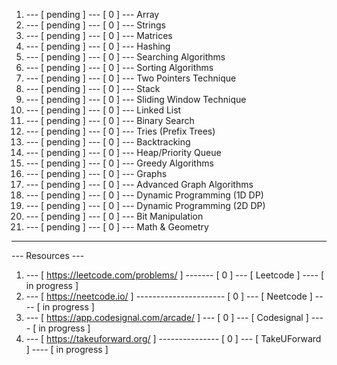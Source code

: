 1.  --- [   pending   ] --- [ 0 ] --- Array
2.  --- [   pending   ] --- [ 0 ] --- Strings
3.  --- [   pending   ] --- [ 0 ] --- Matrices
4.  --- [   pending   ] --- [ 0 ] --- Hashing
5.  --- [   pending   ] --- [ 0 ] --- Searching Algorithms
6.  --- [   pending   ] --- [ 0 ] --- Sorting Algorithms
7.  --- [   pending   ] --- [ 0 ] --- Two Pointers Technique
8.  --- [   pending   ] --- [ 0 ] --- Stack
9.  --- [   pending   ] --- [ 0 ] --- Sliding Window Technique
10. --- [   pending   ] --- [ 0 ] --- Linked List
11. --- [   pending   ] --- [ 0 ] --- Binary Search
12. --- [   pending   ] --- [ 0 ] --- Tries (Prefix Trees)
13. --- [   pending   ] --- [ 0 ] --- Backtracking
14. --- [   pending   ] --- [ 0 ] --- Heap/Priority Queue
15. --- [   pending   ] --- [ 0 ] --- Greedy Algorithms
16. --- [   pending   ] --- [ 0 ] --- Graphs
17. --- [   pending   ] --- [ 0 ] --- Advanced Graph Algorithms
18. --- [   pending   ] --- [ 0 ] --- Dynamic Programming (1D DP)
19. --- [   pending   ] --- [ 0 ] --- Dynamic Programming (2D DP)
20. --- [   pending   ] --- [ 0 ] --- Bit Manipulation
21. --- [   pending   ] --- [ 0 ] --- Math & Geometry

-----------------------------------------------------------------------

--- Resources ---

1. --- [    https://leetcode.com/problems/       ] ------- [ 0 ] --- [   Leetcode       ] ---- [  in progress  ]
2. --- [    https://neetcode.io/                 ] ---------------------- [ 0 ] --- [   Neetcode       ] ---- [  in progress  ]
3. --- [    https://app.codesignal.com/arcade/   ] --- [ 0 ] --- [   Codesignal     ] ---- [  in progress  ]
4. --- [    https://takeuforward.org/            ] --------------- [ 0 ] --- [   TakeUForward   ] ---- [  in progress  ]